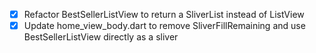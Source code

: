 - [x] Refactor BestSellerListView to return a SliverList instead of ListView
- [x] Update home_view_body.dart to remove SliverFillRemaining and use BestSellerListView directly as a sliver
